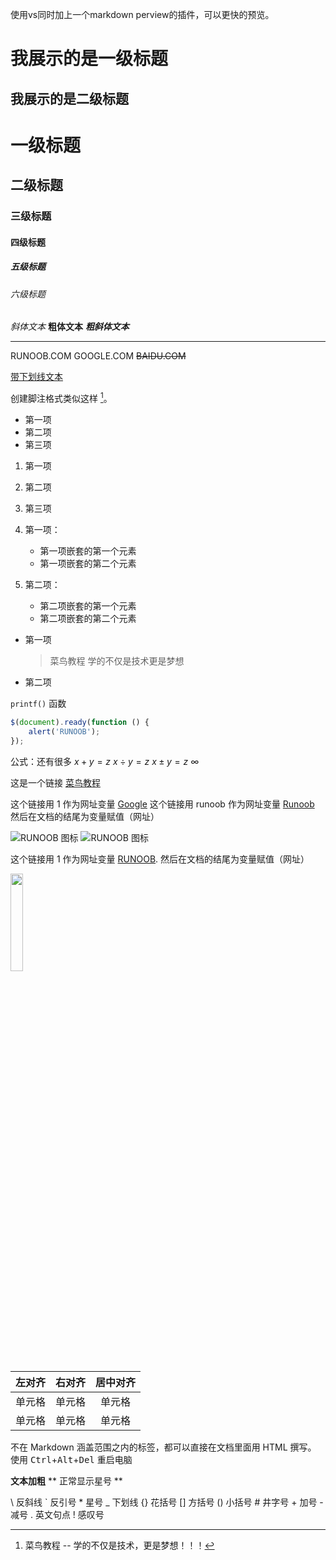 使用vs同时加上一个markdown perview的插件，可以更快的预览。

我展示的是一级标题
=================

我展示的是二级标题
-----------------

# 一级标题
## 二级标题
### 三级标题
#### 四级标题
##### 五级标题
###### 六级标题


_斜体文本_
__粗体文本__
___粗斜体文本___


---

RUNOOB.COM
GOOGLE.COM
~~BAIDU.COM~~

<u>带下划线文本</u>

创建脚注格式类似这样 [^RUNOOB1]。
[^RUNOOB1]: 菜鸟教程 -- 学的不仅是技术，更是梦想！！！

- 第一项
- 第二项
- 第三项

1. 第一项
2. 第二项
3. 第三项

1. 第一项：
    - 第一项嵌套的第一个元素
    - 第一项嵌套的第二个元素
2. 第二项：
    - 第二项嵌套的第一个元素
    - 第二项嵌套的第二个元素

- 第一项
    > 菜鸟教程
    > 学的不仅是技术更是梦想
- 第二项

`printf()` 函数

```javascript
$(document).ready(function () {
    alert('RUNOOB');
});
```

公式：还有很多
$x+y=z$
$x \div y=z$
$x \pm y=z$
$\infty$


这是一个链接 [菜鸟教程](https://www.runoob.com)

这个链接用 1 作为网址变量 [Google][1]
这个链接用 runoob 作为网址变量 [Runoob][runoob]
然后在文档的结尾为变量赋值（网址）

[1]: http://www.google.com/
[runoob]: http://www.runoob.com/

![RUNOOB 图标](http://static.runoob.com/images/runoob-logo.png)
![RUNOOB 图标](http://static.runoob.com/images/runoob-logo.png "RUNOOB")


这个链接用 1 作为网址变量 [RUNOOB][2].
然后在文档的结尾为变量赋值（网址）

[2]: http://static.runoob.com/images/runoob-logo.png


<img src="http://static.runoob.com/images/runoob-logo.png" width="20%">

| 左对齐 | 右对齐 | 居中对齐 |
| :-----| ----: | :----: |
| 单元格 | 单元格 | 单元格 |
| 单元格 | 单元格 | 单元格 |

不在 Markdown 涵盖范围之内的标签，都可以直接在文档里面用 HTML 撰写。
使用 <kbd>Ctrl</kbd>+<kbd>Alt</kbd>+<kbd>Del</kbd> 重启电脑


**文本加粗** 
\*\* 正常显示星号 \*\*

\\   反斜线
\`   反引号
\*   星号
\_   下划线
\{\}  花括号
\[\]  方括号
\(\)  小括号
\#   井字号
\+   加号
\-   减号
\.   英文句点
\!   感叹号

